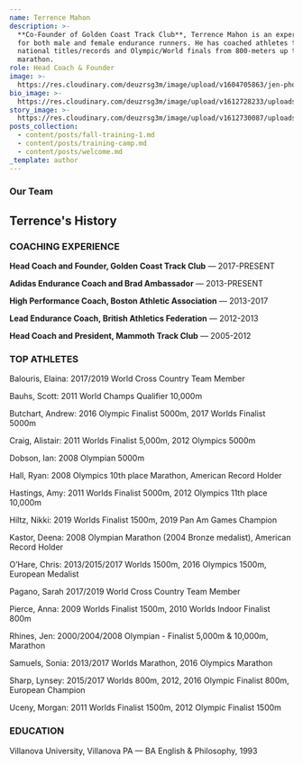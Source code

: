 ```yaml
---
name: Terrence Mahon
description: >-
  **Co-Founder of Golden Coast Track Club**, Terrence Mahon is an expert coach
  for both male and female endurance runners. He has coached athletes to
  national titles/records and Olympic/World finals from 800-meters up to the
  marathon.
role: Head Coach & Founder
image: >-
  https://res.cloudinary.com/deuzrsg3m/image/upload/v1604705863/jen-photos/_DSC2787_bqawhl.jpg
bio_image: >-
  https://res.cloudinary.com/deuzrsg3m/image/upload/v1612728233/uploads/terrence-1_ai3vza_zhntx4.jpg
story_image: >-
  https://res.cloudinary.com/deuzrsg3m/image/upload/v1612730087/uploads/IMG_9472_z1ovo4.jpg
posts_collection:
  - content/posts/fall-training-1.md
  - content/posts/training-camp.md
  - content/posts/welcome.md
_template: author
---
```


### Our Team

## Terrence's History

### COACHING EXPERIENCE

**Head Coach and Founder, Golden Coast Track Club** — 2017-PRESENT

**Adidas Endurance Coach and Brad Ambassador** — 2013-PRESENT

**High Performance Coach, Boston Athletic Association** — 2013-2017

**Lead Endurance Coach, British Athletics Federation** — 2012-2013

**Head Coach and President, Mammoth Track Club** — 2005-2012

### TOP ATHLETES

Balouris, Elaina: 2017/2019 World Cross Country Team Member

Bauhs, Scott: 2011 World Champs Qualifier 10,000m

Butchart, Andrew: 2016 Olympic Finalist 5000m, 2017 Worlds Finalist 5000m

Craig, Alistair: 2011 Worlds Finalist 5,000m, 2012 Olympics 5000m

Dobson, Ian: 2008 Olympian 5000m

Hall, Ryan: 2008 Olympics 10th place Marathon, American Record Holder

Hastings, Amy: 2011 Worlds Finalist 5000m, 2012 Olympics 11th place 10,000m

Hiltz, Nikki: 2019 Worlds Finalist 1500m, 2019 Pan Am Games Champion

Kastor, Deena: 2008 Olympian Marathon (2004 Bronze medalist), American Record Holder

O’Hare, Chris: 2013/2015/2017 Worlds 1500m, 2016 Olympics 1500m, European Medalist

Pagano, Sarah 2017/2019 World Cross Country Team Member

Pierce, Anna: 2009 Worlds Finalist 1500m, 2010 Worlds Indoor Finalist 800m

Rhines, Jen: 2000/2004/2008 Olympian - Finalist 5,000m & 10,000m, Marathon

Samuels, Sonia: 2013/2017 Worlds Marathon, 2016 Olympics Marathon

Sharp, Lynsey: 2015/2017 Worlds 800m, 2012, 2016 Olympic Finalist 800m, European Champion

Uceny, Morgan: 2011 Worlds Finalist 1500m, 2012 Olympic Finalist 1500m

### EDUCATION

Villanova University, Villanova PA — BA English & Philosophy, 1993
